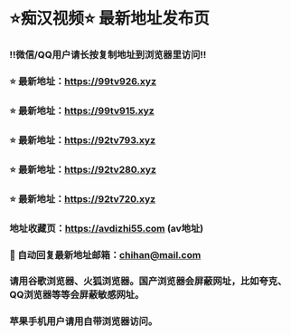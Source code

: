 # ⭐️痴汉视频⭐️ 最新地址发布页

### ‼️微信/QQ用户请长按复制地址到浏览器里访问‼️

### ⭐️ 最新地址：https://99tv926.xyz

### ⭐️ 最新地址：https://99tv915.xyz

### ⭐️ 最新地址：https://92tv793.xyz

### ⭐️ 最新地址：https://92tv280.xyz

### ⭐️ 最新地址：https://92tv720.xyz



### 地址收藏页：https://avdizhi55.com (av地址)
### 📧 自动回复最新地址邮箱：chihan@mail.com
### 请用谷歌浏览器、火狐浏览器。国产浏览器会屏蔽网址，比如夸克、QQ浏览器等等会屏蔽敏感网址。
### 苹果手机用户请用自带浏览器访问。
